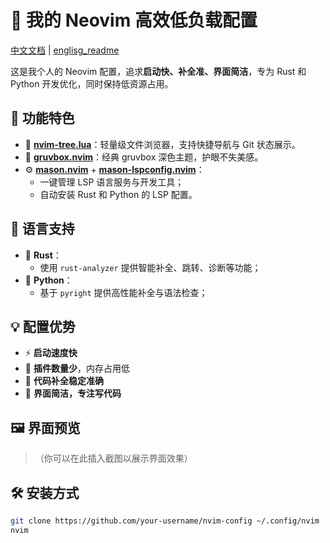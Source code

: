 # 🌙 我的 Neovim 高效低负载配置

[中文文档](https://github.com/Horoaw/nvim-config/blob/main/chinese_README.md) | [englisg_readme](https://github.com/Horoaw/nvim-config/blob/main/README.md)

这是我个人的 Neovim 配置，追求**启动快、补全准、界面简洁**，专为 Rust 和 Python 开发优化，同时保持低资源占用。

## 🔧 功能特色

- 📁 **[nvim-tree.lua](https://github.com/nvim-tree/nvim-tree.lua)**：轻量级文件浏览器，支持快捷导航与 Git 状态展示。
- 🎨 **[gruvbox.nvim](https://github.com/ellisonleao/gruvbox.nvim)**：经典 gruvbox 深色主题，护眼不失美感。
- ⚙️ **[mason.nvim](https://github.com/williamboman/mason.nvim)** + **[mason-lspconfig.nvim](https://github.com/williamboman/mason-lspconfig.nvim)**：
  - 一键管理 LSP 语言服务与开发工具；
  - 自动安装 Rust 和 Python 的 LSP 配置。

## 🚀 语言支持

- 🦀 **Rust**：
  - 使用 `rust-analyzer` 提供智能补全、跳转、诊断等功能；
- 🐍 **Python**：
  - 基于 `pyright` 提供高性能补全与语法检查；

## 💡 配置优势

- ⚡ **启动速度快**
- 🧠 **插件数量少**，内存占用低
- 🧩 **代码补全稳定准确**
- 🌈 **界面简洁，专注写代码**

## 🖼️ 界面预览

>（你可以在此插入截图以展示界面效果）

## 🛠️ 安装方式

```bash
git clone https://github.com/your-username/nvim-config ~/.config/nvim
nvim
